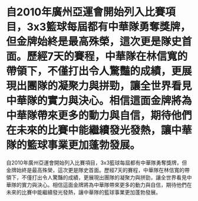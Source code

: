 #  自2010年廣州亞運會開始列入比賽項目，3x3籃球每屆都有中華隊勇奪獎牌，但金牌始終是最高殊榮，這次更是隊史首面。歷經7天的賽程，中華隊在林信寬的帶領下，不僅打出令人驚豔的成績，更展現出團隊的凝聚力與拼勁，讓全世界看見中華隊的實力與決心。相信這面金牌將為中華隊帶來更多的動力與自信，期待他們在未來的比賽中能繼續發光發熱，讓中華隊的籃球事業更加蓬勃發展。 
  自2010年廣州亞運會開始列入比賽項目，3x3籃球每屆都有中華隊勇奪獎牌，但金牌始終是最高殊榮，這次更是隊史首面。歷經7天的賽程，中華隊在林信寬的帶領下，不僅打出令人驚豔的成績，更展現出團隊的凝聚力與拼勁，讓全世界看見中華隊的實力與決心。相信這面金牌將為中華隊帶來更多的動力與自信，期待他們在未來的比賽中能繼續發光發熱，讓中華隊的籃球事業更加蓬勃發展。